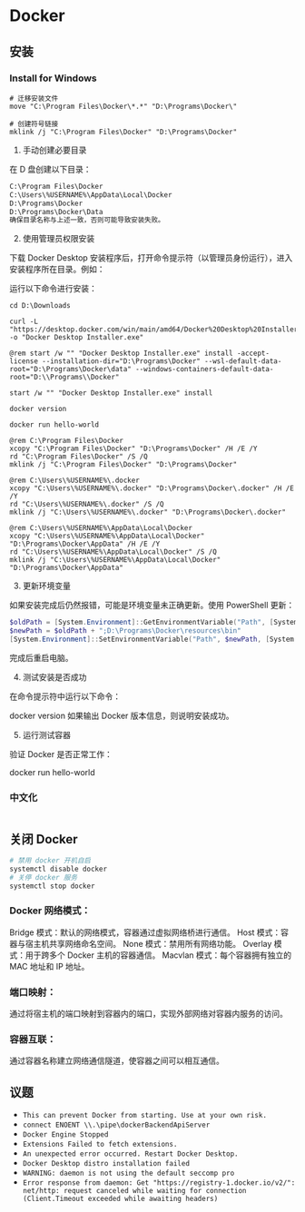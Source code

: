 # Docker

## 安装

### Install for Windows

```batch
# 迁移安装文件
move "C:\Program Files\Docker\*.*" "D:\Programs\Docker\"

# 创建符号链接
mklink /j "C:\Program Files\Docker" "D:\Programs\Docker"
```

1. 手动创建必要目录

在 D 盘创建以下目录：

```txt
C:\Program Files\Docker
C:\Users\%USERNAME%\AppData\Local\Docker
D:\Programs\Docker
D:\Programs\Docker\Data
确保目录名称与上述一致，否则可能导致安装失败。
```

2. 使用管理员权限安装

下载 Docker Desktop 安装程序后，打开命令提示符（以管理员身份运行），进入安装程序所在目录。例如：

运行以下命令进行安装：

```batch
cd D:\Downloads

curl -L "https://desktop.docker.com/win/main/amd64/Docker%20Desktop%20Installer.exe" -o "Docker Desktop Installer.exe"

@rem start /w "" "Docker Desktop Installer.exe" install -accept-license --installation-dir="D:\Programs\Docker" --wsl-default-data-root="D:\Programs\Docker\data" --windows-containers-default-data-root="D:\\Programs\\Docker"

start /w "" "Docker Desktop Installer.exe" install

docker version

docker run hello-world

@rem C:\Program Files\Docker
xcopy "C:\Program Files\Docker" "D:\Programs\Docker" /H /E /Y
rd "C:\Program Files\Docker" /S /Q
mklink /j "C:\Program Files\Docker" "D:\Programs\Docker"

@rem C:\Users\%USERNAME%\.docker
xcopy "C:\Users\%USERNAME%\.docker" "D:\Programs\Docker\.docker" /H /E /Y
rd "C:\Users\%USERNAME%\.docker" /S /Q
mklink /j "C:\Users\%USERNAME%\.docker" "D:\Programs\Docker\.docker"

@rem C:\Users\%USERNAME%\AppData\Local\Docker
xcopy "C:\Users\%USERNAME%\AppData\Local\Docker" "D:\Programs\Docker\AppData" /H /E /Y
rd "C:\Users\%USERNAME%\AppData\Local\Docker" /S /Q
mklink /j "C:\Users\%USERNAME%\AppData\Local\Docker" "D:\Programs\Docker\AppData"
```

3. 更新环境变量

如果安装完成后仍然报错，可能是环境变量未正确更新。使用 PowerShell 更新：

```ps1
$oldPath = [System.Environment]::GetEnvironmentVariable("Path", [System.EnvironmentVariableTarget]::Machine)
$newPath = $oldPath + ";D:\Programs\Docker\resources\bin"
[System.Environment]::SetEnvironmentVariable("Path", $newPath, [System.EnvironmentVariableTarget]::Machine)
```

完成后重启电脑。

4. 测试安装是否成功

在命令提示符中运行以下命令：

docker version
如果输出 Docker 版本信息，则说明安装成功。

5. 运行测试容器

验证 Docker 是否正常工作：

docker run hello-world

### 中文化

```batch

```

## 关闭 Docker

```sh
# 禁用 docker 开机自启
systemctl disable docker
# 关停 docker 服务
systemctl stop docker
```

### Docker 网络模式：

Bridge 模式：默认的网络模式，容器通过虚拟网络桥进行通信。
Host 模式：容器与宿主机共享网络命名空间。
None 模式：禁用所有网络功能。
Overlay 模式：用于跨多个 Docker 主机的容器通信。
Macvlan 模式：每个容器拥有独立的 MAC 地址和 IP 地址。

### 端口映射：

通过将宿主机的端口映射到容器内的端口，实现外部网络对容器内服务的访问。

### 容器互联：

通过容器名称建立网络通信隧道，使容器之间可以相互通信。

## 议题

- `This can prevent Docker from starting. Use at your own risk.`
- `connect ENOENT \\.\pipe\dockerBackendApiServer`
- `Docker Engine Stopped`
- `Extensions Failed to fetch extensions.`
- `An unexpected error occurred. Restart Docker Desktop.`
- `Docker Desktop distro installation failed`
- `WARNING: daemon is not using the default seccomp pro`
- `Error response from daemon: Get "https://registry-1.docker.io/v2/": net/http: request canceled while waiting for connection (Client.Timeout exceeded while awaiting headers)`
